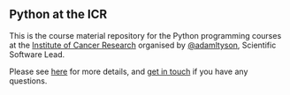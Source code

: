 ## Python at the ICR


This is the course material repository for the Python programming courses at the [Institute of Cancer Research](https://www.icr.ac.uk) 
organised by [@adamltyson](https://github.com/adamltyson), Scientific Software Lead.

Please see [here](http://adamltyson.com/python-icr/) for more details, and 
[get in touch](mailto:adam.tyson01@icr.ac.uk?subject=python) if you have any questions.


